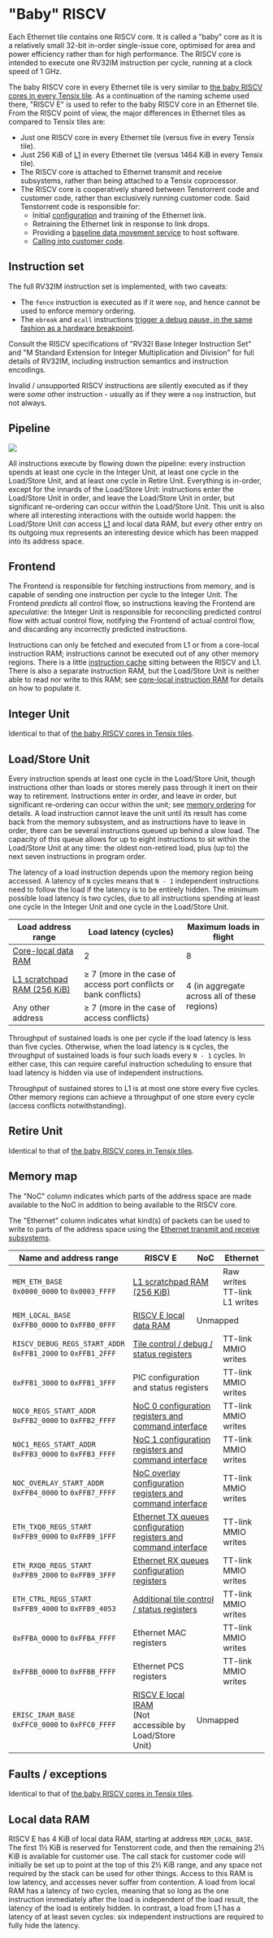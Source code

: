 # "Baby" RISCV

Each Ethernet tile contains one RISCV core. It is called a "baby" core as it is a relatively small 32-bit in-order single-issue core, optimised for area and power efficiency rather than for high performance. The RISCV core is intended to execute one RV32IM instruction per cycle, running at a clock speed of 1 GHz.

The baby RISCV core in every Ethernet tile is very similar to [the baby RISCV cores in every Tensix tile](../../TensixTile/BabyRISCV/README.md). As a continuation of the naming scheme used there, "RISCV E" is used to refer to the baby RISCV core in an Ethernet tile. From the RISCV point of view, the major differences in Ethernet tiles as compared to Tensix tiles are:
* Just one RISCV core in every Ethernet tile (versus five in every Tensix tile).
* Just 256 KiB of [L1](../L1.md) in every Ethernet tile (versus 1464 KiB in every Tensix tile).
* The RISCV core is attached to Ethernet transmit and receive subsystems, rather than being attached to a Tensix coprocessor.
* The RISCV core is cooperatively shared between Tenstorrent code and customer code, rather than exclusively running customer code. Said Tenstorrent code is responsible for:
    * Initial [configuration](../EthernetTxRx.md#associating-tx-queues-with-rx-queues) and training of the Ethernet link.
    * Retraining the Ethernet link in response to link drops.
    * Providing a [baseline data movement service](../BaselineDataMovementService.md) to host software.
    * [Calling into customer code](CallingIntoCustomerCode.md).

## Instruction set

The full RV32IM instruction set is implemented, with two caveats:
* The `fence` instruction is executed as if it were `nop`, and hence cannot be used to enforce memory ordering.
* The `ebreak` and `ecall` instructions [trigger a debug pause, in the same fashion as a hardware breakpoint](DebugInterface.md#ebreak-and-ecall-instructions).

Consult the RISCV specifications of "RV32I Base Integer Instruction Set" and "M Standard Extension for Integer Multiplication and Division" for full details of RV32IM, including instruction semantics and instruction encodings.

Invalid / unsupported RISCV instructions are silently executed as if they were _some_ other instruction - usually as if they were a `nop` instruction, but not always.

## Pipeline

![](../../../Diagrams/Out/BabyRISCV_Eth.svg)

All instructions execute by flowing down the pipeline: every instruction spends at least one cycle in the Integer Unit, at least one cycle in the Load/Store Unit, and at least one cycle in Retire Unit. Everything is in-order, except for the innards of the Load/Store Unit: instructions enter the Load/Store Unit in order, and leave the Load/Store Unit in order, but significant re-ordering can occur within the Load/Store Unit. This unit is also where all interesting interactions with the outside world happen: the Load/Store Unit _can_ access [L1](../L1.md) and local data RAM, but every other entry on its outgoing mux represents an interesting device which has been mapped into its address space.

## Frontend

The Frontend is responsible for fetching instructions from memory, and is capable of sending one instruction per cycle to the Integer Unit. The Frontend _predicts_ all control flow, so instructions leaving the Frontend are _speculative_: the Integer Unit is responsible for reconciling predicted control flow with actual control flow, notifying the Frontend of actual control flow, and discarding any incorrectly predicted instructions.

Instructions can only be fetched and executed from L1 or from a core-local instruction RAM; instructions cannot be executed out of any other memory regions. There is a little [instruction cache](InstructionCache.md) sitting between the RISCV and L1. There is also a separate instruction RAM, but the Load/Store Unit is neither able to read nor write to this RAM; see [core-local instruction RAM](InstructionRAM.md) for details on how to populate it.

## Integer Unit

Identical to that of [the baby RISCV cores in Tensix tiles](../../TensixTile/BabyRISCV/README.md#integer-unit).

## Load/Store Unit

Every instruction spends at least one cycle in the Load/Store Unit, though instructions other than loads or stores merely pass through it inert on their way to retirement. Instructions enter in order, and leave in order, but significant re-ordering can occur within the unit; see [memory ordering](../../TensixTile/BabyRISCV/MemoryOrdering.md) for details. A load instruction cannot leave the unit until its result has come back from the memory subsystem, and as instructions have to leave in order, there can be several instructions queued up behind a slow load. The capacity of this queue allows for up to eight instructions to sit within the Load/Store Unit at any time: the oldest non-retired load, plus (up to) the next seven instructions in program order.

The latency of a load instruction depends upon the memory region being accessed. A latency of `N` cycles means that `N - 1` independent instructions need to follow the load if the latency is to be entirely hidden. The minimum possible load latency is two cycles, due to all instructions spending at least one cycle in the Integer Unit and one cycle in the Load/Store Unit.

<table><thead><tr><th>Load address range</th><th>Load latency (cycles)</th><th>Maximum loads in flight</th></tr></thead>
<tr><td><a href="README.md#local-data-ram">Core-local data RAM</a></td><td>2</td><td>8</td></tr>
<tr><td><a href="../L1.md">L1 scratchpad RAM (256 KiB)</a></td><td>≥ 7 (more in the case of access port conflicts or bank conflicts)</td><td rowspan="2">4 (in aggregate across all of these regions)</td></tr>
<tr><td>Any other address</td><td>≥ 7 (more in the case of access conflicts)</td></tr>
</table>

Throughput of sustained loads is one per cycle if the load latency is less than five cycles. Otherwise, when the load latency is `N` cycles, the throughput of sustained loads is four such loads every `N - 1` cycles. In either case, this can require careful instruction scheduling to ensure that load latency is hidden via use of independent instructions.

Throughput of sustained stores to L1 is at most one store every five cycles. Other memory regions can achieve a throughput of one store every cycle (access conflicts notwithstanding).

## Retire Unit

Identical to that of [the baby RISCV cores in Tensix tiles](../../TensixTile/BabyRISCV/README.md#retire-unit).

## Memory map

The "NoC" column indicates which parts of the address space are made available to the NoC in addition to being available to the RISCV core.

The "Ethernet" column indicates what kind(s) of packets can be used to write to parts of the address space using the [Ethernet transmit and receive subsystems](../EthernetTxRx.md).

<table><thead><tr><th>Name and address range</th><th>RISCV&nbsp;E</th><th>NoC</th><th>Ethernet</th></tr></thead>
<tr><td><code>MEM_ETH_BASE</code><br/><code>0x0000_0000</code> to <code>0x0003_FFFF</code></td><td colspan="2"><a href="../L1.md">L1 scratchpad RAM (256 KiB)</a></td><td>Raw writes<br/>TT-link L1 writes</td></tr>
<tr><td><code>MEM_LOCAL_BASE</code><br/><code>0xFFB0_0000</code> to <code>0xFFB0_0FFF</code></td><td><a href="README.md#local-data-ram">RISCV E local data RAM</a></td><td colspan="2">Unmapped</td></tr>
<tr><td><code>RISCV_DEBUG_REGS_START_ADDR</code><br/><code>0xFFB1_2000</code> to <code>0xFFB1_2FFF</code></td><td colspan="2"><a href="../TileControlDebugStatus.md">Tile control / debug / status registers</a></td><td>TT-link MMIO writes</td></tr>
<tr><td><code>0xFFB1_3000</code> to <code>0xFFB1_3FFF</code></td><td colspan="2">PIC configuration and status registers</td><td>TT-link MMIO writes</td></tr>
<tr><td><code>NOC0_REGS_START_ADDR</code><br/><code>0xFFB2_0000</code> to <code>0xFFB2_FFFF</code></td><td colspan="2"><a href="../../NoC/MemoryMap.md">NoC 0 configuration registers and command interface</a></td><td>TT-link MMIO writes</td></tr>
<tr><td><code>NOC1_REGS_START_ADDR</code><br/><code>0xFFB3_0000</code> to <code>0xFFB3_FFFF</code></td><td colspan="2"><a href="../../NoC/MemoryMap.md">NoC 1 configuration registers and command interface</a></td><td>TT-link MMIO writes</td></tr>
<tr><td><code>NOC_OVERLAY_START_ADDR</code><br/><code>0xFFB4_0000</code> to <code>0xFFB7_FFFF</code></td><td colspan="2"><a href="../../NoC/Overlay/README.md">NoC overlay configuration registers and command interface</a></td><td>TT-link MMIO writes</td></tr>
<tr><td><code>ETH_TXQ0_REGS_START</code><br/><code>0xFFB9_0000</code> to <code>0xFFB9_1FFF</code></td><td colspan="2"><a href="../EthernetTxRx.md">Ethernet TX queues configuration registers and command interface</a></td><td>TT-link MMIO writes</td></tr>
<tr><td><code>ETH_RXQ0_REGS_START</code><br/><code>0xFFB9_2000</code> to <code>0xFFB9_3FFF</code></td><td colspan="2"><a href="../EthernetTxRx.md">Ethernet RX queues configuration registers</a></td><td>TT-link MMIO writes</td></tr>
<tr><td><code>ETH_CTRL_REGS_START</code><br/><code>0xFFB9_4000</code> to <code>0xFFB9_4053</code></td><td colspan="2"><a href="../TileControlDebugStatus.md">Additional tile control / status registers</a></td><td>TT-link MMIO writes</td></tr>
<tr><td><code>0xFFBA_0000</code> to <code>0xFFBA_FFFF</code></td><td colspan="2">Ethernet MAC registers</td><td>TT-link MMIO writes</td></tr>
<tr><td><code>0xFFBB_0000</code> to <code>0xFFBB_FFFF</code></td><td colspan="2">Ethernet PCS registers</td><td>TT-link MMIO writes</td></tr>
<tr><td><code>ERISC_IRAM_BASE</code><br/><code>0xFFC0_0000</code> to <code>0xFFC0_FFFF</code></td><td><a href="InstructionRAM.md">RISCV E local IRAM</a><br/>(Not accessible by Load/Store Unit)</td><td colspan="2">Unmapped</td></tr>
</table>

## Faults / exceptions

Identical to that of [the baby RISCV cores in Tensix tiles](../../TensixTile/BabyRISCV/README.md#faults--exceptions).

## Local data RAM

RISCV E has 4 KiB of local data RAM, starting at address `MEM_LOCAL_BASE`. The first 1½ KiB is reserved for Tenstorrent code, and then the remaining 2½ KiB is available for customer use. The call stack for customer code will initially be set up to point at the top of this 2½ KiB range, and any space not required by the stack can be used for other things. Access to this RAM is low latency, and accesses never suffer from contention. A load from local RAM has a latency of two cycles, meaning that so long as the one instruction immediately after the load is independent of the load result, the latency of the load is entirely hidden. In contrast, a load from L1 has a latency of at least seven cycles: six independent instructions are required to fully hide the latency.
